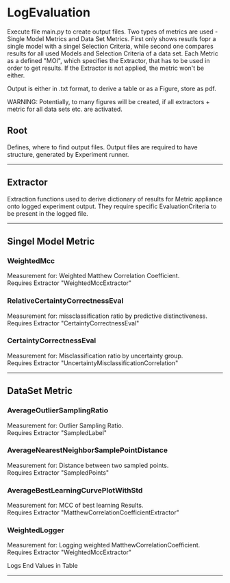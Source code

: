 # LogEvaluation
Execute file main.py to create output files. Two types of metrics are used - Single Model Metrics and Data Set Metrics. First only shows resutls fopr a single model with a singel Selection Criteria, while second one compares results for all used Models and Selection Criteria of a data set. 
Each Metric as a defined "MOI", which specifies the Extractor, that has to be used in order to get results. If the Extractor is not applied, the metric won't be either.

Output is either in .txt format, to derive a table or as a Figure, store as pdf.

WARNING: Potentially, to many figures will be created, if all extractors + metric for all data sets etc. are activated. 

## Root
Defines, where to find output files. Output files are required to have structure, generated by Experiment runner.

----

## Extractor
Extraction functions used to derive dictionary of results for Metric appliance onto logged experiment output. They require specific EvaluationCriteria to be present in the logged file. 

----
## Singel Model Metric
### WeightedMcc
Measurement for: Weighted Matthew Correlation Coefficient.\
Requires Extractor "WeightedMccExtractor"


### RelativeCertaintyCorrectnessEval
Measurement for: missclassification ratio by predictive distinctiveness.\
Requires Extractor "CertaintyCorrectnessEval"

### CertaintyCorrectnessEval
Measurement for: Misclassification ratio by uncertainty group.\
Requires Extractor "UncertaintyMisclassificationCorrelation"

----
## DataSet Metric
### AverageOutlierSamplingRatio
Measurement for: Outlier Sampling Ratio.\
Requires Extractor "SampledLabel"

### AverageNearestNeighborSamplePointDistance
Measurement for: Distance between two sampled points.\
Requires Extractor "SampledPoints"

### AverageBestLearningCurvePlotWithStd
Measurement for: MCC of best learning Results.\
Requires Extractor "MatthewCorrelationCoefficientExtractor"

### WeightedLogger
Measurement for: Logging weighted MatthewCorrelationCoefficient.\
Requires Extractor "WeightedMccExtractor"

Logs End Values in Table 

---
